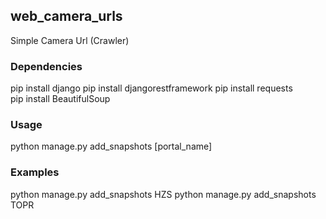 ## web_camera_urls

Simple Camera Url (Crawler)

### Dependencies
pip install django
pip install djangorestframework
pip install requests  
pip install BeautifulSoup  

###  Usage
python manage.py add_snapshots [portal_name] 

### Examples
python manage.py add_snapshots HZS
python manage.py add_snapshots TOPR

